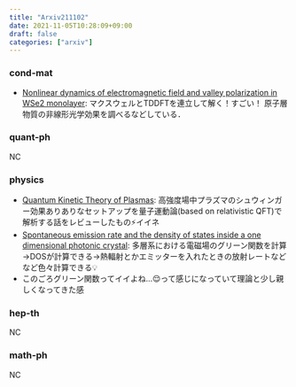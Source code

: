 ```yaml
---
title: "Arxiv211102"
date: 2021-11-05T10:28:09+09:00
draft: false
categories: ["arxiv"]
---
```

### cond-mat
- [Nonlinear dynamics of electromagnetic field and valley polarization in WSe2 monolayer](https://arxiv.org/abs/2111.00690):
  マクスウェルとTDDFTを連立して解く！すごい！
原子層物質の非線形光学効果を調べるなどしている．


### quant-ph
NC


### physics
- [Quantum Kinetic Theory of Plasmas](https://arxiv.org/abs/2111.00994):
  高強度場中プラズマのシュウィンガー効果ありありなセットアップを量子運動論(based on relativistic QFT)で解析する話をレビューしたもの⚡イイネ
- [Spontaneous emission rate and the density of states inside a one dimensional photonic crystal](https://arxiv.org/abs/2111.00571):
  多層系における電磁場のグリーン関数を計算→DOSが計算できる→熱輻射とかエミッターを入れたときの放射レートなどなど色々計算できる💡
- このごろグリーン関数ってイイよね...😌って感じになっていて理論と少し親しくなってきた感

### hep-th
NC


### math-ph
NC
